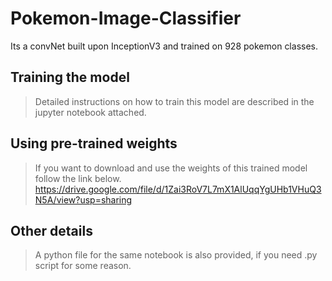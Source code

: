 # Pokemon-Image-Classifier
Its a convNet built upon InceptionV3 and trained on 928 pokemon classes.

## Training the model
> Detailed instructions on how to train this model are described in the jupyter notebook attached.

## Using pre-trained weights
> If you want to download and use the weights of this trained model follow the link below.   
> https://drive.google.com/file/d/1Zai3RoV7L7mX1AlUqqYgUHb1VHuQ3N5A/view?usp=sharing

## Other details
> A python file for the same notebook is also provided, if you need .py script for some reason.
